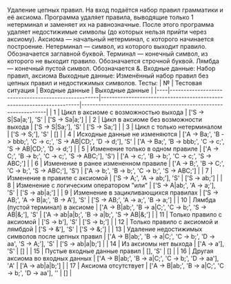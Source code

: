 Удаление цепных правил. 
На вход подаётся набор правил грамматики и её аксиома. Программа удаляет правила, выводящие только 1 нетерминал и заменяет их на равнозначные. После этого программа удаляет недостижимые символы (до которых нельзя прийти через аксиому).
Аксиома — начальный нетерминал, с которого начинается построение.
Нетерминал — символ, из которого выходит правило. Обозначается заглавной буквой.
Терминал — конечный символ, из которого не выходит правило. Обозначается строчной буквой.
Лямбда — конечный пустой символ. Обозначается &.
Входные данные:
Набор правил, аксиома
Выходные данные:
Изменённый набор правил без цепных правил и недостижимых символов.
Тесты:
| №  | Тестовая ситуация                                  | Входные данные                                                       | Выходные данные                                                 |
|----|----------------------------------------------------|----------------------------------------------------------------------|-----------------------------------------------------------------|
| 1  | Цикл в аксиоме с возможностью выхода               | ['S -> S\|Sa\|a;'], 'S'                                              | ['S -> Sa\|a;']                                                 |
| 2  | Цикл в аксиоме без возможности выхода              | ['S -> S\|Sa;'], 'S'                                                 | ['S -> Sa;']                                                    |
| 3  | Цикл с только нетерминалом                         | ['S -> S;'], 'S'                                                     | []                                                              |
| 4  | Исходные данные не изменяются                      | ['A -> Ba;', 'B -> bbb;', 'C -> c;', 'S -> AB\|CD;', 'D -> d;'], 'S' | ['A -> Ba;', 'B -> bbb;', 'C -> c;', 'S -> AB\|CD;', 'D -> d;'] |
| 5  | Изменение только в одном правиле                   | ['A -> C;', 'B -> b;', 'C -> c;', 'S -> ABC;'], 'S')                 | ['A -> c;', 'B -> b;', 'C -> c;', 'S -> ABC;']                  |
| 6  | Изменение в ранее измененном правиле               | ['A -> B;', 'B -> C;', 'C -> b;', 'S -> ABC;'], 'S')                 | ['A -> b;', 'B -> b;', 'C -> b;', 'S -> ABC;']                  |
| 7  | Изменение в правиле с аксиомой                     | ['S -> A;', 'A -> ab;'], 'S'                                         | ['S -> ab;']                                                    |
| 8  | Изменение с логическим оператором "или"            | ['S -> A\|ab;', 'A -> a;'], 'S'                                      | ['S -> ab\|a;']                                                 |
| 9  | Изменение в зацикливающихся правилах               | ['S -> AB;', 'A -> B\|a;', 'B -> A'], 'S'                            | ['S -> AB;', 'A -> a;', 'B -> a;']                              |
| 10 | Лямбда (пустой терминал) в аксиоме                 | ['A -> B\|ab;', 'B -> a\|C;', 'C -> b;', 'S -> AB\|&;'], 'S'         | ['A -> ab\|a\|b;', 'B -> a\|b;', 'S -> AB\|&;']                 |
| 11 | Только правило с аксиомой                          | ['S -> b'], 'S'                                                      | ['S -> b;']                                                     |
| 12 | Только правило с аксиомой и лямбдой                | ['S -> &'], 'S'                                                      | ['S -> &;']                                                     |
| 13 | Удаление недостижимых символов после цепных правил | ['A -> B\|ab;', 'B -> a\|C;', 'C -> b;', 'D -> aa', 'S -> A;'], 'S'  | ['S -> ab\|a\|b;']                                              |
| 14 | Из аксиомы нет выхода                              | ['A -> a'], 'S'                                                      | []                                                              |
| 15 | Пустые входные данные правил                       | [], 'S'                                                              | []                                                              |
| 16 | Другая аксиома во входных данных                   | ['A -> B\|ab;', 'B -> a\|C;', 'C -> b;', 'D -> aa'], 'A'             | ['A -> ab\|a\|b;']                                              |
| 17 | Аксиома отсутствует                                | ['A -> B\|ab;', 'B -> a\|C;', 'C -> b;', 'D -> aa'], ''              | []                                                              |
